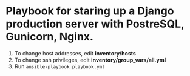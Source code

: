 # Playbook for staring up a Django production server with PostreSQL, Gunicorn, Nginx.

1. To change host addresses, edit **inventory/hosts**
2. To change ssh privileges, edit **inventory/group_vars/all.yml**
3. Run `ansible-playbook playbook.yml`

